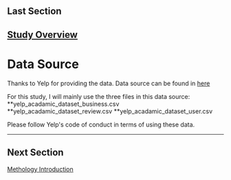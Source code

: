 ## Last Section
[Study Overview](Overview.md)
-------------------------
# Data Source

Thanks to Yelp for providing the data. Data source can be found in [here](https://www.kaggle.com/yelp-dataset/yelp-dataset)

For this study, I will mainly use the three files in this data source:
**yelp_acadamic_dataset_business.csv
**yelp_acadamic_dataset_review.csv
**yelp_acadamic_dataset_user.csv

Please follow Yelp's code of conduct in terms of using these data.

--------------------------
## Next Section
[Methology Introduction](Method.md)
